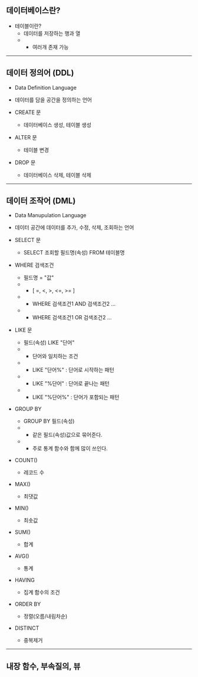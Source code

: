 ## 데이터베이스란?
- 테이블이란?  
	- 데이터를 저장하는 행과 열  
	- - 여러개 존재 가능  
	
---

## 데이터 정의어 (DDL)
- Data Definition Language  


- 데이터를 담을 공간을 정의하는 언어  


- CREATE 문
	- 데이터베이스 생성, 테이블 생성  
	
	
- ALTER 문
	- 테이블 변경  
	
	
- DROP 문
	- 데이터베이스 삭제, 테이블 삭제

---

## 데이터 조작어 (DML)
- Data Manupulation Language


- 데이터 공간에 데이터를 추가, 수정, 삭제, 조회하는 언어



- SELECT 문
	- SELECT 조회할 필드명(속성) FROM 테이블명
	
	
- WHERE 검색조건
	- 필드명 = "값"  
	- - [ =, <, >, <=, >= ]
	- - WHERE 검색조건1 AND 검색조건2 ...  
	- - WHERE 검색조건1 OR 검색조건2 ...  
	
	
- LIKE 문
	- 필드(속성) LIKE "단어"  
	- - 단어와 일치하는 조건	  
	- - LIKE "단어%"  : 단어로 시작하는 패턴
	- - LIKE "%단어"  : 단어로 끝나는 패턴
	- - LIKE "%단어%" : 단어가 포함되는 패턴


- GROUP BY
	- GROUP BY 필드(속성)
	- - 같은 필드(속성)값으로 묶어준다.
	- - 주로 통계 함수와 함께 많이 쓰인다.
		
	
- COUNT()
	- 레코드 수
	
	
- MAX()
	- 최댓값
	
	
- MIN()
	- 최솟값
	
	
- SUM()
	- 합계
	
	
- AVG()
	- 통계
	
	
- HAVING
	- 집계 함수의 조건
	

- ORDER BY
	- 정렬(오름/내림차순)
	

- DISTINCT
	- 중복제거  	
	
---
 
## 내장 함수, 부속질의, 뷰